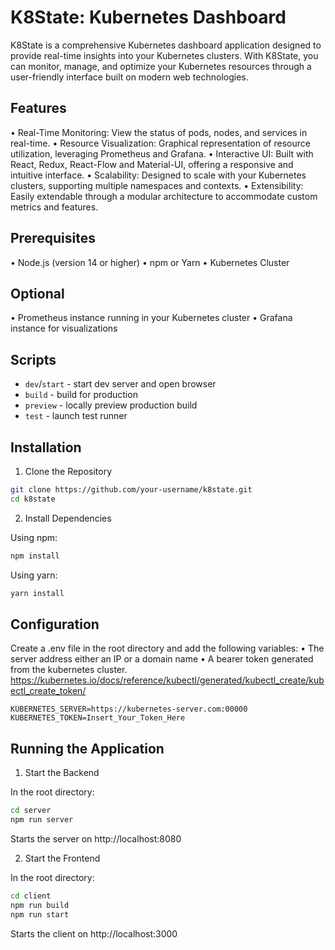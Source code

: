 # K8State: Kubernetes Dashboard

K8State is a comprehensive Kubernetes dashboard application designed to provide real-time insights into your Kubernetes clusters. With K8State, you can monitor, manage, and optimize your Kubernetes resources through a user-friendly interface built on modern web technologies.

## Features

•	Real-Time Monitoring: View the status of pods, nodes, and services in real-time.
•	Resource Visualization: Graphical representation of resource utilization, leveraging Prometheus and Grafana.
•	Interactive UI: Built with React, Redux, React-Flow and Material-UI, offering a responsive and intuitive interface.
•	Scalability: Designed to scale with your Kubernetes clusters, supporting multiple namespaces and contexts.
•	Extensibility: Easily extendable through a modular architecture to accommodate custom metrics and features.

## Prerequisites

•	Node.js (version 14 or higher)
•	npm or Yarn
•	Kubernetes Cluster 

## Optional

•	Prometheus instance running in your Kubernetes cluster
•	Grafana instance for visualizations

## Scripts

- `dev`/`start` - start dev server and open browser
- `build` - build for production
- `preview` - locally preview production build
- `test` - launch test runner

## Installation

1. Clone the Repository
```sh
git clone https://github.com/your-username/k8state.git
cd k8state
```

2. Install Dependencies

Using npm:
```sh
npm install
```

Using yarn:

```sh
yarn install
```

## Configuration

Create a .env file in the root directory and add the following variables:
• The server address either an IP or a domain name
• A bearer token generated from the kubernetes cluster.
https://kubernetes.io/docs/reference/kubectl/generated/kubectl_create/kubectl_create_token/
```
KUBERNETES_SERVER=https://kubernetes-server.com:00000
KUBERNETES_TOKEN=Insert_Your_Token_Here
```

## Running the Application

1. Start the Backend

In the root directory:

```sh
cd server
npm run server
```
Starts the server on http://localhost:8080


2. Start the Frontend

In the root directory:

```sh
cd client
npm run build
npm run start
```
Starts the client on http://localhost:3000

<!-- - [Create React App](https://github.com/facebook/create-react-app/tree/main/packages/cra-template)
- [Vite](https://github.com/vitejs/vite/tree/main/packages/create-vite/template-react)
- [Vitest](https://github.com/vitest-dev/vitest/tree/main/examples/react-testing-lib) -->
